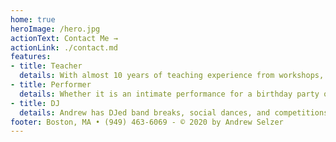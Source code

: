 ```yaml
---
home: true
heroImage: /hero.jpg
actionText: Contact Me →
actionLink: ./contact.md
features:
- title: Teacher
  details: With almost 10 years of teaching experience from workshops, weekly series, and drop in classes, Andrew can address your instructional needs. He is also the business owner and a teacher at of one of Boston's premiere swing dance studios, Boston Lindy Hop.
- title: Performer
  details: Whether it is an intimate performance for a birthday party or the Roaring 20's Lawn Party with hundreds of guests, Andrew is confident performing in a variety of settings. He has the experience and resources to make the your vision for your event a reality.
- title: DJ
  details: Andrew has DJed band breaks, social dances, and competitions at multiple events over the last 10 years. He has DJed band breaks for Jonathan Stout & His Campus Five, Naomi & Her Handsome Devils, The Boilermaker Jazz Band, and many others.
footer: Boston, MA • (949) 463-6069 - © 2020 by Andrew Selzer
---
```

